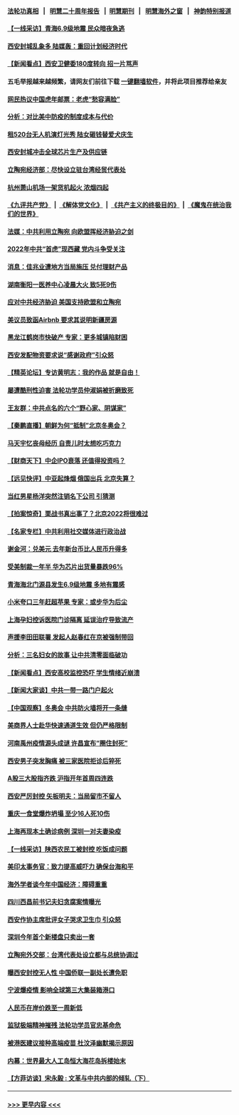 #### [法轮功真相](https://github.com/gfw-breaker/truth/blob/master/README.md?t=0) &nbsp;&nbsp;|&nbsp;&nbsp; [明慧二十周年报告](https://github.com/gfw-breaker/mh-reports/blob/master/README.md?t=0) &nbsp;&nbsp;|&nbsp;&nbsp;[明慧期刊](https://github.com/gfw-breaker/mh-qikan) &nbsp;&nbsp;|&nbsp;&nbsp; [明慧海外之窗](https://github.com/gfw-breaker/mh-news/blob/master/README.md?t=0) &nbsp;&nbsp;|&nbsp;&nbsp; [神韵特别报道](https://github.com/gfw-breaker/mh-news/blob/master/shenyun.md?t=0)
#### [【一线采访】青海6.9级地震 民众暗夜急逃](../pages/nsc413/n13490134.md?t=01081750) 
#### [西安封城乱象多 陆媒轰：重回计划经济时代](../pages/nsc413/n13490014.md?t=01081750) 
#### [【新闻看点】西安卫健委180度转向 招一片骂声](../pages/nsc413/n13489301.md?t=01081750) 
#### 五毛举报越来越频繁，请网友们前往下载 [一键翻墙软件](https://github.com/gfw-breaker/ssr-accounts)，并将此项目推荐给亲友
#### [网民热议中国虎年邮票：老虎“愁容满脸”](../pages/nsc413/n13490121.md?t=01081750) 
#### [分析：对比美中防疫的制度成本与代价](../pages/nsc413/n13490074.md?t=01081750) 
#### [租520台无人机演灯光秀 陆女砸钱替爱犬庆生](../pages/nsc413/n13490016.md?t=01081750) 
#### [西安封城冲击全球芯片生产及供应链](../pages/nsc413/n13489693.md?t=01081750) 
#### [立陶宛经济部：尽快设立驻台湾经贸代表处](../pages/nsc413/n13489976.md?t=01081750) 
#### [杭州萧山机场一架货机起火 浓烟四起](../pages/nsc413/n13489930.md?t=01081750) 
#### [《九评共产党》](https://github.com/begood0513/9ping.md/blob/master/README.md) &nbsp;|&nbsp; [《解体党文化》](../../../../jtdwh.md/blob/master/README.md)  &nbsp;|&nbsp; [《共产主义的终极目的》](../../../../gczydzjmd.md/blob/master/README.md) &nbsp;|&nbsp; [《魔鬼在统治我们的世界》](../../../../mgztzwmdsj.md/blob/master/README.md) 
#### [法媒：中共利用立陶宛 向欧盟挥经济胁迫之剑](../pages/nsc413/n13489685.md?t=01081750) 
#### [2022年中共“首虎”现西藏 党内斗争受关注](../pages/nsc413/n13489866.md?t=01081750) 
#### [消息：佳兆业遭地方当局施压 兑付理财产品](../pages/nsc413/n13489529.md?t=01081750) 
#### [湖南衡阳一医养中心凌晨大火 致5死9伤](../pages/nsc413/n13489695.md?t=01081750) 
#### [应对中共经济胁迫 美国支持欧盟和立陶宛](../pages/nsc413/n13489510.md?t=01081750) 
#### [美议员致函Airbnb 要求其说明新疆房源](../pages/nsc413/n13489654.md?t=01081750) 
#### [黑龙江鹤岗市快破产 专家：更多城镇陷财困](../pages/nsc413/n13489436.md?t=01081750) 
#### [西安发配物资要求说“感谢政府”引众怒](../pages/nsc413/n13489631.md?t=01081750) 
#### [【精英论坛】专访黄明志：我的作品 就是自由！](../pages/nsc413/n13489403.md?t=01081750) 
#### [屡遭酷刑性迫害 法轮功学员仲淑娟被折磨致死](../pages/nsc413/n13485930.md?t=01081750) 
#### [王友群：中共点名的六个“野心家、阴谋家”](../pages/nsc413/n13489448.md?t=01081750) 
#### [【秦鹏直播】朝鲜为何“抵制”北京冬奥会？](../pages/nsc413/n13489421.md?t=01081750) 
#### [马天宇忆丧母经历 自责儿时太想吃巧克力](../pages/nsc413/n13489144.md?t=01081750) 
#### [【财商天下】中企IPO衰落 还值得投资吗？](../pages/nsc413/n13489109.md?t=01081750) 
#### [【远见快评】中亚起烽烟 俄国出兵 北京失算？](../pages/nsc413/n13489383.md?t=01081750) 
#### [当红男星杨洋突然注销名下公司 引猜测](../pages/nsc413/n13489324.md?t=01081750) 
#### [【拍案惊奇】栗战书真出事了？北京2022将很难过](../pages/nsc413/n13488862.md?t=01081750) 
#### [【名家专栏】中共利用社交媒体进行政治战](../pages/nsc413/n13488559.md?t=01081750) 
#### [谢金河：兑美元 去年新台币比人民币升得多](../pages/nsc413/n13489081.md?t=01081750) 
#### [受美制裁一年半 华为芯片出货量暴跌96%](../pages/nsc413/n13489306.md?t=01081750) 
#### [青海海北门源县发生6.9级地震 多地有震感](../pages/nsc413/n13489172.md?t=01081750) 
#### [小米夸口三年赶超苹果 专家：或步华为后尘](../pages/nsc413/n13489248.md?t=01081750) 
#### [上海孕妇控诉医院门诊隔离 延误治疗导致流产](../pages/nsc413/n13489183.md?t=01081750) 
#### [声援李田田联署 发起人赵春红在京被强制带回](../pages/nsc413/n13488967.md?t=01081750) 
#### [分析：三名妇女的故事 让中共清零面临破功](../pages/nsc413/n13488945.md?t=01081750) 
#### [【新闻看点】西安高校监控恐吓 学生情绪近崩溃](../pages/nsc413/n13487032.md?t=01081750) 
#### [【新闻大家谈】中共一带一路门户起火](../pages/nsc413/n13488835.md?t=01081750) 
#### [【中国观察】冬奥会 中共防火墙将开一条缝](../pages/nsc413/n13488272.md?t=01081750) 
#### [美商界人士赴华快速通道生效 但仍严格限制](../pages/nsc413/n13488594.md?t=01081750) 
#### [河南禹州疫情源头成谜 许昌宣布“圈住封死”](../pages/nsc413/n13488401.md?t=01081750) 
#### [西安男子突发胸痛 被三家医院拒诊后猝死](../pages/nsc413/n13487460.md?t=01081750) 
#### [A股三大股指齐跌 沪指开年首周四连跌](../pages/nsc413/n13488108.md?t=01081750) 
#### [西安严厉封控 矢板明夫：当局留市不留人](../pages/nsc413/n13488340.md?t=01081750) 
#### [重庆一食堂爆炸坍塌 至少16人死10伤](../pages/nsc413/n13488139.md?t=01081750) 
#### [上海再现本土确诊病例 深圳一对夫妻染疫](../pages/nsc413/n13488102.md?t=01081750) 
#### [【一线采访】陕西农民工被封控 吃饭成问题](../pages/nsc413/n13488085.md?t=01081750) 
#### [美印太事务官：致力提高威吓力 确保台海和平](../pages/nsc413/n13487904.md?t=01081750) 
#### [海外学者谈今年中国经济：障碍重重](../pages/nsc413/n13487967.md?t=01081750) 
#### [四川西昌前书记夫妇贪腐案情曝光](../pages/nsc413/n13488038.md?t=01081750) 
#### [西安作协主席批评女子哭求卫生巾 引众怒](../pages/nsc413/n13487856.md?t=01081750) 
#### [深圳今年首个新楼盘只卖出一套](../pages/nsc413/n13487546.md?t=01081750) 
#### [立陶宛外交部：台湾代表处设立都与总统协调过](../pages/nsc413/n13487639.md?t=01081750) 
#### [曝西安封控无人性 中国侨联一副处长遭免职](../pages/nsc413/n13487506.md?t=01081750) 
#### [宁波爆疫情 影响全球第三大集装箱港口](../pages/nsc413/n13487619.md?t=01081750) 
#### [人民币在岸价跌至一周新低](../pages/nsc413/n13487284.md?t=01081750) 
#### [监狱极端精神摧残 法轮功学员官忠基命危](../pages/nsc413/n13486254.md?t=01081750) 
#### [被港医建议接种高端疫苗 杜汶泽幽默揭示原因](../pages/nsc413/n13487185.md?t=01081750) 
#### [内幕：世界最大人工岛恒大海花岛拆楼始末](../pages/nsc413/n13487429.md?t=01081750) 
#### [【方菲访谈】宋永毅 : 文革与中共内部的倾轧（下）](../pages/nsc413/n13486836.md?t=01081750) 

----
#### [ >>> 更早内容 <<< ](../indexes/nsc413-earlier.md)
